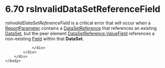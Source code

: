 <html dir="LTR" xmlns:mshelp="http://msdn.microsoft.com/mshelp" xmlns:ddue="http://ddue.schemas.microsoft.com/authoring/2003/5" xmlns:xlink="http://www.w3.org/1999/xlink" xmlns:tool="http://www.microsoft.com/tooltip">
    <head>
        <meta http-equiv="Content-Type" content="text/html; CHARSET=utf-8"></meta>
        <meta name="save" content="history"></meta>
        <title>6.70 rsInvalidDataSetReferenceField</title>
        <xml>
            <mshelp:toctitle title="6.70 rsInvalidDataSetReferenceField"></mshelp:toctitle>
            <mshelp:rltitle title="[MS-RDL]: rsInvalidDataSetReferenceField"></mshelp:rltitle>
            <mshelp:keyword index="A" term="29fe7632-1b34-4a7e-974b-9d053d34ed27"></mshelp:keyword>
            <mshelp:attr name="DCSext.ContentType" value="open specification"></mshelp:attr>
            <mshelp:attr name="AssetID" value="29fe7632-1b34-4a7e-974b-9d053d34ed27"></mshelp:attr>
            <mshelp:attr name="TopicType" value="kbRef"></mshelp:attr>
            <mshelp:attr name="DCSext.Title" value="[MS-RDL]: rsInvalidDataSetReferenceField" />
        </xml>
    </head>
    <body>
        <div id="header">
            <h1 class="heading">6.70 rsInvalidDataSetReferenceField</h1>
        </div>
        <div id="mainSection">
            <div id="mainBody">
                <div id="allHistory" class="saveHistory"></div>
                <div id="sectionSection0" class="section" name="collapseableSection">
                    

<p><i>rsInvalidDataSetReferenceField</i> is a critical error
that will occur when a <a href="7c3f4c83-9172-48db-94c1-693295c5d623.htm">ReportParameter</a>
contains a <a href="14445914-fcf4-4801-9768-5031c042097b.htm">DataSetReference</a>
that references an existing <a href="a14782b0-2e2f-4305-83a3-3de3fd750b6a.htm">DataSet</a>,
but the peer element <a href="f16d331e-31e7-4f4b-82aa-e1315ce00a2c.htm">DataSetReference.ValueField</a>
references a non-existing <a href="940b8522-5d1f-4a2a-ab79-087ef6a69881.htm">Field</a>
within that <b>DataSet</b>.</p>


                </div>
            </div>
        </div>
    </body>
</html>
